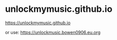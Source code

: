 # unlockmymusic.github.io
https://unlockmymusic.github.io

or use: https://unlockmusic.bowen0906.eu.org
